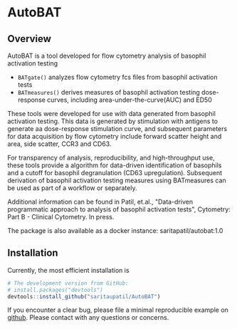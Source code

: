 AutoBAT 
======================================================

Overview
--------
AutoBAT is a tool developed for flow cytometry analysis of basophil activation testing

-   `BATgate()` analyzes flow cytometry fcs files from basophil activation tests
-   `BATmeasures()` derives measures of basophil activation testing dose-response curves, including area-under-the-curve(AUC) and ED50

These tools were developed for use with data generated from basophil activation testing. This data is generated by stimulation with antigens to generate aa dose-response stimulation curve, and subsequent parameters for data acquisition by flow cytometry include forward scatter height and area, side scatter, CCR3 and CD63. 

For transparency of analysis, reproducibility, and high-throughput use, these tools provide a algorithm for data-driven identification of basophils and a cutoff for basophil degranulation (CD63 upregulation).  Subsequent derivation of basophil activation testing measures using BATmeasures can be used as part of a workflow or separately.

Additional information can be found in Patil, et.al., "Data-driven programmatic approach to analysis of basophil activation tests", Cytometry: Part B - Clinical Cytometry. In press.

The package is also available as a docker instance: saritapatil/autobat:1.0

Installation
------------
Currently, the most efficient installation is 
``` r
# The development version from GitHub:
# install.packages("devtools")
devtools::install_github("saritaupatil/AutoBAT")
```

If you encounter a clear bug, please file a minimal reproducible example on [github](https://github.com/saritaupatil/AutoBAT). Please contact with any questions or concerns.


